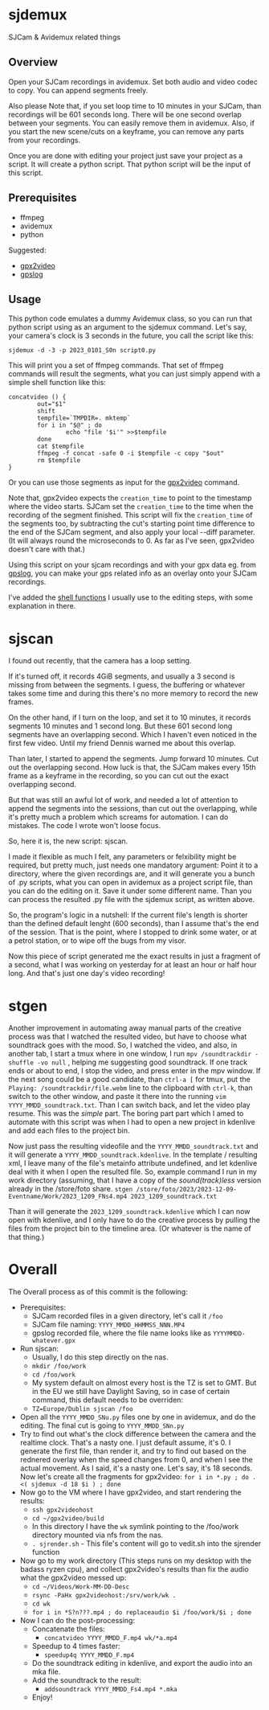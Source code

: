 # sjdemux
SJCam &amp; Avidemux related things

## Overview
Open your SJCam recordings in avidemux.
Set both audio and video codec to copy.
You can append segments freely.

Also please Note that, if you set loop time to 10 minutes in your SJCam, than recordings will be 601 seconds long.
There will be one second overlap between your segments. You can easily  remove them in avidemux.
Also, if you start the new scene/cuts on a keyframe, you can remove any parts from your recordings.

Once you are done with editing your project just save your project as a script. It will create a python script.
That python script will be the input of this script.

## Prerequisites
* ffmpeg
* avidemux
* python

Suggested:

* [gpx2video](https://github.com/progweb/gpx2video)
* [gpslog](https://play.google.com/store/apps/details?id=eu.basicairdata.graziano.gpslogger&authuser=0)

## Usage
This python code emulates a dummy Avidemux class, so you can run that python script using as an argument to the sjdemux command.
Let's say, your camera's clock is 3 seconds in the future, you call the script like this:
```
sjdemux -d -3 -p 2023_0101_S0n script0.py
```
This will print you a set of ffmpeg commands.
That set of ffmpeg commands will result the segments, what you can just simply append with a simple shell function like this:
```
concatvideo () {
        out="$1"
        shift
        tempfile=`TMPDIR=. mktemp`
        for i in "$@" ; do
                echo "file '$i'" >>$tempfile
        done
        cat $tempfile
        ffmpeg -f concat -safe 0 -i $tempfile -c copy "$out"
        rm $tempfile
}

```
Or you can use those segments as input for the [gpx2video](https://github.com/progweb/gpx2video) command.

Note that, gpx2video expects the `creation_time` to point to the timestamp where the video starts.
SJCam set the `creation_time` to the time when the recording of the segment finished.
This script will fix the `creation_time` of the segments too, by subtracting the cut's starting point time difference to the end of the SJCam segment, and also apply your local --diff parameter. (It will always round the microseconds to 0. As far as I've seen, gpx2video doesn't care with that.)

Using this script on your sjcam recordings and with your gpx data eg. from [gpslog](https://play.google.com/store/apps/details?id=eu.basicairdata.graziano.gpslogger&authuser=0), you can make your gps related info as an overlay onto your SJCam recordings.

I've added the [shell functions](vedit.sh) I usually use to the editing steps, with some explanation in there.

# sjscan

I found out recently, that the camera has a loop setting.

If it's turned off, it records 4GiB segments, and usually a 3 second is missing from between the segments.
I guess, the buffering or whatever takes some time and during this there's no more memory to record the new frames.

On the other hand, if I turn on the loop, and set it to 10 minutes, it records segments 10 minutes and 1 second long.
But these 601 second long segments have an overlapping second. Which I haven't even noticed in the first few video. Until my friend Dennis warned me about this overlap.

Than later, I started to append the segments. Jump forward 10 minutes. Cut out the overlapping second. How luck is that, the SJCam makes every 15th frame as a keyframe in the recording, so you can cut out the exact overlapping second.

But that was still an awful lot of work, and needed a lot of attention to append the segments into the sessions, than cut out the overlapping, while it's pretty much a problem which screams for automation. I can do mistakes. The code I wrote won't loose focus.

So, here it is, the new script: sjscan.

I made it flexible as much I felt, any parameters or felxibility might be required, but pretty much, just needs one mandatory argument:
Point it to a directory, where the given recordings are, and it will generate you a bunch of .py scripts, what you can open in avidemux as a project script file, than you can do the editing on it. Save it under some different name. Than you can process the resulted .py file with the sjdemux script, as written above.

So, the program's logic in a nutshell: If the current file's length is shorter than the defined default lenght (600 seconds), than I assume that's the end of the session.
That is the point, where I stopped to drink some water, or at a petrol station, or to wipe off the bugs from my visor.

Now this piece of script generated me the exact results in just a fragment of a second, what I was working on yesterday for at least an hour or half hour long.
And that's just one day's video recording!

# stgen

Another improvement in automating away manual parts of the creative process was that I watched the resulted video, but have to choose what soundtrack goes with the mood.
So, I watched the video, and also, in another tab, I start a tmux where in one window, I run `mpv /soundtrackdir -shuffle -vo null` , helping me suggesting good soundtrack.
If one track ends or about to end, I stop the video, and press enter in the mpv window. If the next song could be a good candidate, than `ctrl-a [` for tmux, put the `Playing: /soundtrackdir/file.webm` line to the clipboard with `ctrl-k`, than switch to the other window, and paste it there into the running `vim YYYY_MMDD_soundtrack.txt`. Than I can switch back, and let the video play resume.
This was the *simple* part.
The boring part part which I amed to automate with this script was when I had to open a new project in kdenlive and add each files to the project bin.

Now just pass the resulting videofile and the `YYYY_MMDD_soundtrack.txt` and it will generate a `YYYY_MMDD_soundtrack.kdenlive`.
In the template / resulting xml, I leave many of the file's metainfo attribute undefined, and let kdenlive deal with it when I open the resulted file.
So, example command I run in my work directory (assuming, that I have a copy of the *sound(track)less* version already in the /store/foto share.
`stgen /store/foto/2023/2023-12-09-Eventname/Work/2023_1209_FNs4.mp4 2023_1209_soundtrack.txt`

Than it will generate the `2023_1209_soundtrack.kdenlive` which I can now open with kdenlive, and I only have to do the creative process by pulling the files from the project bin to the timeline area. (Or whatever is the name of that thing.)

# Overall

The Overall process as of this commit is the following:
- Prerequisites:
  - SJCam recorded files in a given directory, let's call it `/foo`
  - SJCam file naming: `YYYY_MMDD_HHMMSS_NNN.MP4`
  - gpslog recorded file, where the file name looks like as `YYYYMMDD-whatever.gpx`
- Run sjscan:
  - Usually, I do this step directly on the nas.
  - `mkdir /foo/work`
  - `cd /foo/work`
  - My system default on almost every host is the TZ is set to GMT. But in the EU we still have Daylight Saving, so in case of certain command, this default needs to be overriden:
  - `TZ=Europe/Dublin sjscan /foo`
- Open all the `YYYY_MMDD_SNu.py` files one by one in avidemux, and do the editing. The final cut is going to `YYYY_MMDD_SNn.py`
- Try to find out what's the clock difference between the camera and the realtime clock. That's a nasty one. I just default assume, it's 0. I generate the first file, than render it, and try to find out based on the rednered overlay when the speed changes from 0, and when I see the actual movement. As I said, it's a nasty one. Let's say, it's 18 seconds. Now let's create all the fragments for gpx2video: `for i in *.py ; do . <( sjdemux -d 18 $i ) ; done`
- Now go to the VM where I have gpx2video, and start rendering the results:
  - `ssh gpx2videohost`
  - `cd ~/gpx2video/build`
  - In this directory I have the `wk` symlink pointing to the /foo/work directory mounted via nfs from the nas.
  - `. sjrender.sh` - This file's content will go to vedit.sh into the sjrender function
- Now go to my work directory (This steps runs on my desktop with the badass ryzen cpu), and collect gpx2video's results than fix the audio what the gpx2video messed up:
  - `cd ~/Videos/Work-MM-DD-Desc`
  - `rsync -PaHx gpx2videohost:/srv/work/wk .`
  - `cd wk`
  - `for i in *S?n???.mp4 ; do replaceaudio $i /foo/work/$i ; done`
- Now I can do the post-processing:
  - Concatenate the files:
    - `concatvideo YYYY_MMDD_F.mp4 wk/*a.mp4`
  - Speedup to 4 times faster:
    - `speedup4q YYYY_MMDD_F.mp4`
  - Do the soundtrack editing in kdenlive, and export the audio into an mka file.
  - Add the soundtrack to the result:
    - `addsoundtrack YYYY_MMDD_Fs4.mp4 *.mka`
  - Enjoy!
